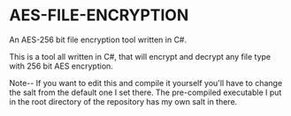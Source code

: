 # AES-FILE-ENCRYPTION
An AES-256 bit file encryption tool written in C#.

This is a tool all written in C#, that will encrypt and decrypt any file type with 256 bit AES encryption.

Note-- If you want to edit this and compile it yourself you'll have to change the salt from the default one I set there.
The pre-compiled executable I put in the root directory of the repository has my own salt in there.
